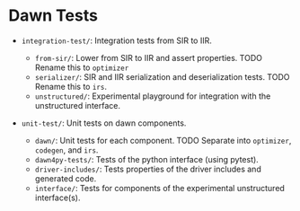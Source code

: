 # Dawn Tests

* `integration-test/`: Integration tests from SIR to IIR.
    - `from-sir/`: Lower from SIR to IIR and assert properties. TODO Rename this to `optimizer`
    - `serializer/`: SIR and IIR serialization and deserialization tests. TODO Rename this to `irs`.
    - `unstructured/`: Experimental playground for integration with the unstructured interface.

* `unit-test/`: Unit tests on dawn components.
    - `dawn/`: Unit tests for each component. TODO Separate into `optimizer`, `codegen`, and `irs`.
    - `dawn4py-tests/`: Tests of the python interface (using pytest).
    - `driver-includes/`: Tests properties of the driver includes and generated code.
    - `interface/`: Tests for components of the experimental unstructured interface(s).
